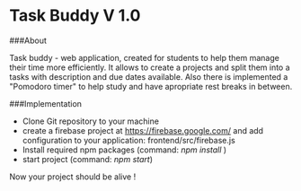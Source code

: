 # Task Buddy V 1.0

###About

Task buddy - web application, created for students to help them manage their time more efficiently. It allows to create a projects and split them into a tasks with description and due dates available. Also there is implemented a "Pomodoro timer" to help study and have apropriate rest breaks in between. 

###Implementation

- Clone Git repository to your machine
- create a firebase project at https://firebase.google.com/ and add configuration to your application: frontend/src/firebase.js
- Install required npm packages (command: *npm install* )
- start project (command: *npm start*)

Now your project should be alive !

